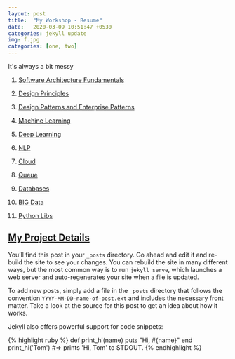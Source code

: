```yaml
---
layout: post
title:  "My Workshop - Resume"
date:   2020-03-09 10:51:47 +0530
categories: jekyll update
img: f.jpg
categories: [one, two]
---
```


It's always a bit messy

1. [Software Architecture Fundamentals][jekyll-docs]

2. [Design Principles][jekyll-docs] 

3. [Design Patterns and Enterprise Patterns][jekyll-docs]

4. [Machine Learning][jekyll-docs]

5. [Deep Learning][jekyll-docs]

6. [NLP][jekyll-docs]

7. [Cloud][jekyll-docs]

8. [Queue][jekyll-docs]

9. [Databases][jekyll-docs]

10. [BIG Data][jekyll-docs]

11. [Python Libs][jekyll-docs]


## [My Project Details][jekyll-docs]


You’ll find this post in your `_posts` directory. Go ahead and edit it and re-build the site to see your changes. You can rebuild the site in many different ways, but the most common way is to run `jekyll serve`, which launches a web server and auto-regenerates your site when a file is updated.

To add new posts, simply add a file in the `_posts` directory that follows the convention `YYYY-MM-DD-name-of-post.ext` and includes the necessary front matter. Take a look at the source for this post to get an idea about how it works.

Jekyll also offers powerful support for code snippets:

{% highlight ruby %}
def print_hi(name)
  puts "Hi, #{name}"
end
print_hi('Tom')
#=> prints 'Hi, Tom' to STDOUT.
{% endhighlight %}


[jekyll-docs]: http://jekyllrb.com/docs/home
[jekyll-gh]:   https://github.com/jekyll/jekyll
[jekyll-talk]: https://talk.jekyllrb.com/
